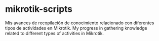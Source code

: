 # mikrotik-scripts
Mis avances de recopilación de conocimiento relacionado con diferentes tipos de actividades en Mikrotik.
My progress in gathering knowledge related to different types of activities in Mikrotik.
#
